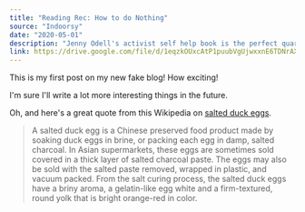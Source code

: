 ```yaml
---
title: "Reading Rec: How to do Nothing"
source: "Indoorsy"
date: "2020-05-01"
description: "Jenny Odell's activist self help book is the perfect quarantine companion"
link: https://drive.google.com/file/d/1eqzkOUxcAtP1puubVgUjwxxnE6TDNrAX/view
---
```


This is my first post on my new fake blog! How exciting!

I'm sure I'll write a lot more interesting things in the future.

Oh, and here's a great quote from this Wikipedia on
[salted duck eggs](https://en.wikipedia.org/wiki/Salted_duck_egg).

> A salted duck egg is a Chinese preserved food product made by soaking duck
> eggs in brine, or packing each egg in damp, salted charcoal. In Asian
> supermarkets, these eggs are sometimes sold covered in a thick layer of salted
> charcoal paste. The eggs may also be sold with the salted paste removed,
> wrapped in plastic, and vacuum packed. From the salt curing process, the
> salted duck eggs have a briny aroma, a gelatin-like egg white and a
> firm-textured, round yolk that is bright orange-red in color.
